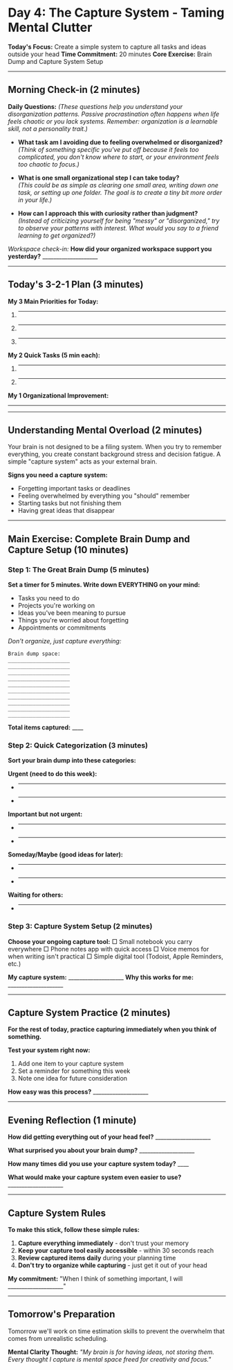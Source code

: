 # Day 4: The Capture System - Taming Mental Clutter

**Today's Focus:** Create a simple system to capture all tasks and ideas outside your head
**Time Commitment:** 20 minutes
**Core Exercise:** Brain Dump and Capture System Setup

---

## Morning Check-in (2 minutes)

**Daily Questions:** *(These questions help you understand your disorganization patterns. Passive procrastination often happens when life feels chaotic or you lack systems. Remember: organization is a learnable skill, not a personality trait.)*

- **What task am I avoiding due to feeling overwhelmed or disorganized?**  
  *(Think of something specific you've put off because it feels too complicated, you don't know where to start, or your environment feels too chaotic to focus.)*

- **What is one small organizational step I can take today?**  
  *(This could be as simple as clearing one small area, writing down one task, or setting up one folder. The goal is to create a tiny bit more order in your life.)*

- **How can I approach this with curiosity rather than judgment?**  
  *(Instead of criticizing yourself for being "messy" or "disorganized," try to observe your patterns with interest. What would you say to a friend learning to get organized?)*

*Workspace check-in:*
**How did your organized workspace support you yesterday?** ____________________

---

## Today's 3-2-1 Plan (3 minutes)

**My 3 Main Priorities for Today:**
1. ____________________
2. ____________________
3. ____________________

**My 2 Quick Tasks (5 min each):**
1. ____________________
2. ____________________

**My 1 Organizational Improvement:**
____________________

---

## Understanding Mental Overload (2 minutes)

Your brain is not designed to be a filing system. When you try to remember everything, you create constant background stress and decision fatigue. A simple "capture system" acts as your external brain.

**Signs you need a capture system:**
- Forgetting important tasks or deadlines
- Feeling overwhelmed by everything you "should" remember
- Starting tasks but not finishing them
- Having great ideas that disappear

---

## Main Exercise: Complete Brain Dump and Capture Setup (10 minutes)

### Step 1: The Great Brain Dump (5 minutes)

**Set a timer for 5 minutes. Write down EVERYTHING on your mind:**
- Tasks you need to do
- Projects you're working on
- Ideas you've been meaning to pursue
- Things you're worried about forgetting
- Appointments or commitments

*Don't organize, just capture everything:*

```
Brain dump space:
____________________
____________________
____________________
____________________
____________________
____________________
____________________
____________________
____________________
____________________
```

**Total items captured:** ____

### Step 2: Quick Categorization (3 minutes)

**Sort your brain dump into these categories:**

**Urgent (need to do this week):**
- ____________________
- ____________________

**Important but not urgent:**
- ____________________
- ____________________

**Someday/Maybe (good ideas for later):**
- ____________________
- ____________________

**Waiting for others:**
- ____________________

### Step 3: Capture System Setup (2 minutes)

**Choose your ongoing capture tool:**
□ Small notebook you carry everywhere
□ Phone notes app with quick access
□ Voice memos for when writing isn't practical
□ Simple digital tool (Todoist, Apple Reminders, etc.)

**My capture system:** ____________________
**Why this works for me:** ____________________

---

## Capture System Practice (2 minutes)

**For the rest of today, practice capturing immediately when you think of something.**

**Test your system right now:**
1. Add one item to your capture system
2. Set a reminder for something this week
3. Note one idea for future consideration

**How easy was this process?** ____________________

---

## Evening Reflection (1 minute)

**How did getting everything out of your head feel?** ____________________

**What surprised you about your brain dump?** ____________________

**How many times did you use your capture system today?** ____

**What would make your capture system even easier to use?** ____________________

---

## Capture System Rules

**To make this stick, follow these simple rules:**

1. **Capture everything immediately** - don't trust your memory
2. **Keep your capture tool easily accessible** - within 30 seconds reach
3. **Review captured items daily** during your planning time
4. **Don't try to organize while capturing** - just get it out of your head

**My commitment:** "When I think of something important, I will ____________________"

---

## Tomorrow's Preparation
Tomorrow we'll work on time estimation skills to prevent the overwhelm that comes from unrealistic scheduling.

**Mental Clarity Thought:**
*"My brain is for having ideas, not storing them. Every thought I capture is mental space freed for creativity and focus."*